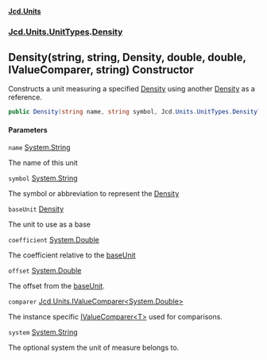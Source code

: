 #### [Jcd.Units](index 'index')
### [Jcd.Units.UnitTypes](Jcd.Units.UnitTypes 'Jcd.Units.UnitTypes').[Density](Density 'Jcd.Units.UnitTypes.Density')

## Density(string, string, Density, double, double, IValueComparer<double>, string) Constructor

Constructs a unit measuring a specified [Density](Density 'Jcd.Units.UnitTypes.Density') using another [Density](Density 'Jcd.Units.UnitTypes.Density') as a reference.

```csharp
public Density(string name, string symbol, Jcd.Units.UnitTypes.Density? baseUnit=null, double coefficient=1.0, double offset=0.0, Jcd.Units.IValueComparer<double>? comparer=null, string system="");
```
#### Parameters

<a name='Jcd.Units.UnitTypes.Density.Density(string,string,Jcd.Units.UnitTypes.Density,double,double,Jcd.Units.IValueComparer_double_,string).name'></a>

`name` [System.String](https://docs.microsoft.com/en-us/dotnet/api/System.String 'System.String')

The name of this unit

<a name='Jcd.Units.UnitTypes.Density.Density(string,string,Jcd.Units.UnitTypes.Density,double,double,Jcd.Units.IValueComparer_double_,string).symbol'></a>

`symbol` [System.String](https://docs.microsoft.com/en-us/dotnet/api/System.String 'System.String')

The symbol or abbreviation to represent the [Density](Density 'Jcd.Units.UnitTypes.Density')

<a name='Jcd.Units.UnitTypes.Density.Density(string,string,Jcd.Units.UnitTypes.Density,double,double,Jcd.Units.IValueComparer_double_,string).baseUnit'></a>

`baseUnit` [Density](Density 'Jcd.Units.UnitTypes.Density')

The unit to use as a base

<a name='Jcd.Units.UnitTypes.Density.Density(string,string,Jcd.Units.UnitTypes.Density,double,double,Jcd.Units.IValueComparer_double_,string).coefficient'></a>

`coefficient` [System.Double](https://docs.microsoft.com/en-us/dotnet/api/System.Double 'System.Double')

The coefficient relative to the [baseUnit](Density..ctor.cYf6Ntdp/AzRCp4PZEQnGA#Jcd.Units.UnitTypes.Density.Density(string,string,Jcd.Units.UnitTypes.Density,double,double,Jcd.Units.IValueComparer_double_,string).baseUnit 'Jcd.Units.UnitTypes.Density.Density(string, string, Jcd.Units.UnitTypes.Density, double, double, Jcd.Units.IValueComparer<double>, string).baseUnit')

<a name='Jcd.Units.UnitTypes.Density.Density(string,string,Jcd.Units.UnitTypes.Density,double,double,Jcd.Units.IValueComparer_double_,string).offset'></a>

`offset` [System.Double](https://docs.microsoft.com/en-us/dotnet/api/System.Double 'System.Double')

The offset from the [baseUnit](Density..ctor.cYf6Ntdp/AzRCp4PZEQnGA#Jcd.Units.UnitTypes.Density.Density(string,string,Jcd.Units.UnitTypes.Density,double,double,Jcd.Units.IValueComparer_double_,string).baseUnit 'Jcd.Units.UnitTypes.Density.Density(string, string, Jcd.Units.UnitTypes.Density, double, double, Jcd.Units.IValueComparer<double>, string).baseUnit').

<a name='Jcd.Units.UnitTypes.Density.Density(string,string,Jcd.Units.UnitTypes.Density,double,double,Jcd.Units.IValueComparer_double_,string).comparer'></a>

`comparer` [Jcd.Units.IValueComparer&lt;](IValueComparer_T_ 'Jcd.Units.IValueComparer<T>')[System.Double](https://docs.microsoft.com/en-us/dotnet/api/System.Double 'System.Double')[&gt;](IValueComparer_T_ 'Jcd.Units.IValueComparer<T>')

The instance specific [IValueComparer&lt;T&gt;](IValueComparer_T_ 'Jcd.Units.IValueComparer<T>') used for comparisons.

<a name='Jcd.Units.UnitTypes.Density.Density(string,string,Jcd.Units.UnitTypes.Density,double,double,Jcd.Units.IValueComparer_double_,string).system'></a>

`system` [System.String](https://docs.microsoft.com/en-us/dotnet/api/System.String 'System.String')

The optional system the unit of measure belongs to.